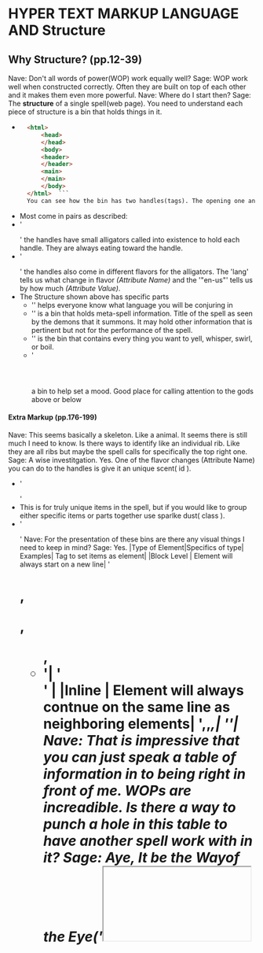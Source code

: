 # HYPER TEXT MARKUP LANGUAGE AND Structure

## Why **Structure**? (pp.12-39)
Nave: Don't all words of power(WOP) work equally well?
Sage: WOP work well when constructed correctly. Often they are built on top of each other and it makes them even more powerful.
Nave: Where do I start then?
Sage: The **structure** of a single spell(web page). You need to understand each piece of structure is a bin that holds things in it. 
- ``` html
    <html>
        <head>
        </head>
        <body>
        <header>
        </header>
        <main>
        </main>
        </body>
    </html>  ```
    You can see how the bin has two handles(tags). The opening one and the closing one (one with the /). The whole bin is the binding of *Element* s. These handles are also interesting.
- Most come in pairs as described:
 - '<p></p>' the handles have small alligators called into existence to hold each handle. They are always eating toward the handle. 
 - '<p lang = "en-us"></p>' the handles also come in different flavors for the alligators. The 'lang' tells us what change in flavor *(Attribute Name)* and the '"en-us"' tells us by how much *(Attribute Value)*. 
- The Structure shown above has specific parts
    - '<html></html>' helps everyone know what language you will be conjuring in
    - '<head></head>' is a bin that holds meta-spell information. Title of the spell as seen by the demons that it summons. It may hold other information that is pertinent but not for the performance of the spell.
    - '<body></body>' is the bin that contains every thing you want to yell, whisper, swirl, or boil.
    - '<header></header> a bin to help set a mood. Good place for calling attention to the gods above or below

#### Extra Markup (pp.176-199)
Nave: This seems basically a skeleton. Like a animal. It seems there is still much I need to know. Is there ways to identify like an individual rib. Like they are all ribs but maybe the spell calls for specifically the top right one.
Sage: A wise investitgation. Yes. One of the flavor changes (Attribute Name) you can do to the handles is give it an unique scent( id ).
 - '<p id = "salamanderToeright"></p>' 
 - This is for truly unique items in the spell, but if you would like to group either specific items or parts together use sparlke dust( class ).
 - '<p class = "catStuff"></p>'
 Nave: For the presentation of these bins are there any visual things I need to keep in mind?
 Sage: Yes.
 |Type of Element|Specifics of type| Examples| Tag to set items as element|
 |Block Level | Element will always start on a new line| '<h1>,<p>,<ul>,<li>'| '<div>' |
 |Inline | Element will always contnue on the same line as neighboring elements| '<a>,<b>,<em>,<img>| '<span>'|
 Nave: That is impressive that you can just speak a table of information in to being right in front of me. WOPs are increadible. Is there a way to punch a hole in this table to have another spell work with in it?
 Sage: Aye, It be the Wayof the Eye('<iframe>'). This one requires knowing the other spell( *src* ) and how much space you want to have it take up on your spell( *height, width* ).
 Nave: Inside the '<head>' bin, what other can I store in there?
 Sage: Inside the '<meta>' bin fits well. The flavors are:
- description
  - small explainer of page used by search imps(search engines)
- keywords
 - words people will tell teh search imp to look for
- robots
 - helps describes how and if search imps should look at your spell
- author
 - talks about you
- pragma
 - prevents owner of the return imp making a local copy of the spell
- expires
 - can set time for the spell to self-destruct

#### Layout (pp.428-451)
Nave: Has the structure of the WOP always been the same?
Sage: No. They continue to grow and adapt and work to be more inclusive of the people that can practice the arcane arts. Previously '<div>' handle was used for all block separations in a spell. But the ones we spoke of ('<header>, <body>, <section>, <article>,<nav>,<footer>') are part of those changes.

#### Process and Design (pp.452-475)
Nave: I think I have the basics. I am ready to make my first spell
Sage: Good. There is a suggested process to take you from your idea to a final project.
1. Start with questions
 - who is coming to my site?
 - what information are they looking for?
2. Build a site map
 - make each page a location on a flowchart relative to each other
 - make sure the groupings make sense for a user
3. Wireframe a set up
 - build a visual repersentation of each page
 - does not need to be pretty
 - needs to be able to convey visual structure of each page
4. Use Visual Heirarchy structures
 - use color, font, size to differentiate information
 - use these same things to highlight information
 - group things in ways that general information can be pulled the collective

 #### The ABC of Programming (pp.11-52) A/B
 Nave: I have built the structure but how do i get it to do something?
 Sage: mmm...A much more complex question. What do you mean?
 Nave: I want to have my spell steal names of those that cast it.
 Sage: I will have to give you the ground up for Actovatrix( javascript ).
 Nave: What bin (html) do i need to fill up to make it go?
 Sage: These are not bins. These are the whispers we say to manipulate the bins. Actovatrix uses specific descriptions of these bins. The spell can only look to what is containted with in it. It knows not of the world as we see it.
 Nave: It only knows the bins I have created for it?
 Sage: Precisely. It knows these bins and the flavors of those bins. The spell can be written in such a way that when parts of those bins are "full" in certain ways it will say a whisper.
 Nave: What if this is on someone's scrying glass(Web Broswer) or a report from a retrun imp?
 Sage: Worry not, most spells are already desigined to be effective on the scrying glass by using a Shifter( HTML Mark up). It helps the the scrying glass to see each bin in a way that it understands. Then your whispers work best on the bins of the end user.

 #### C
 Nave: How do I put it all together?
 Sage: Take your full built skeleton(HTML), your creations skin(CSS), and all the organs(JavaScript) and link them. People should not see the working parts. That would be bad. It would mean something is sticking out from the inside. Even if they look at the just below the skin.  

[Knowledge Base](README.md)
